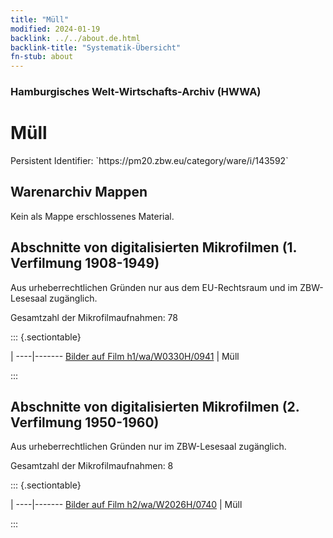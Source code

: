 ```yaml
---
title: "Müll"
modified: 2024-01-19
backlink: ../../about.de.html
backlink-title: "Systematik-Übersicht"
fn-stub: about
---
```


### Hamburgisches Welt-Wirtschafts-Archiv (HWWA)

# Müll

<div class="hint">Persistent Identifier: `https://pm20.zbw.eu/category/ware/i/143592`</div>







## Warenarchiv Mappen





Kein als Mappe erschlossenes Material.



<a id="filmsections" />

## Abschnitte von digitalisierten Mikrofilmen (1. Verfilmung 1908-1949)

<p>Aus urheberrechtlichen Gründen nur aus dem EU-Rechtsraum und im ZBW-Lesesaal zugänglich.</p>


<p>Gesamtzahl der Mikrofilmaufnahmen: 78</p>





::: {.sectiontable}

 | 
----|-------
<a class="btn" href="https://pm20.zbw.eu/film/h1/wa/W0330H/0941" rel="nofollow">Bilder auf Film h1/wa/W0330H/0941</a> | Müll


:::




## Abschnitte von digitalisierten Mikrofilmen (2. Verfilmung 1950-1960)

<p>Aus urheberrechtlichen Gründen nur im ZBW-Lesesaal zugänglich.</p>


<p>Gesamtzahl der Mikrofilmaufnahmen: 8</p>





::: {.sectiontable}

 | 
----|-------
<a class="btn" href="https://pm20.zbw.eu/film/h2/wa/W2026H/0740" rel="nofollow">Bilder auf Film h2/wa/W2026H/0740</a> | Müll


:::
















